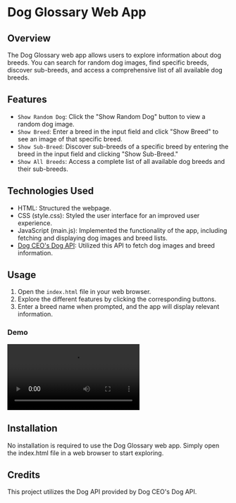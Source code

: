 # Dog Glossary Web App

## Overview

The Dog Glossary web app allows users to explore information about dog breeds. You can search for random dog images, find specific breeds, discover sub-breeds, and access a comprehensive list of all available dog breeds.

## Features

* `Show Random Dog`: Click the "Show Random Dog" button to view a random dog image.
* `Show Breed`: Enter a breed in the input field and click "Show Breed" to see an image of that specific breed.
* `Show Sub-Breed`: Discover sub-breeds of a specific breed by entering the breed in the input field and clicking "Show Sub-Breed."
* `Show All Breeds`: Access a complete list of all available dog breeds and their sub-breeds.

## Technologies Used

* HTML: Structured the webpage.
* CSS (style.css): Styled the user interface for an improved user experience.
* JavaScript (main.js): Implemented the functionality of the app, including fetching and displaying dog images and breed lists.
* [Dog CEO's Dog API](https://dog.ceo/dog-api/): Utilized this API to fetch dog images and breed information.

## Usage

1. Open the `index.html` file in your web browser.
2. Explore the different features by clicking the corresponding buttons.
3. Enter a breed name when prompted, and the app will display relevant information.

### Demo
![Video](demo-breeds.mp4)

## Installation

No installation is required to use the Dog Glossary web app. Simply open the index.html file in a web browser to start exploring.

## Credits

This project utilizes the Dog API provided by Dog CEO's Dog API.